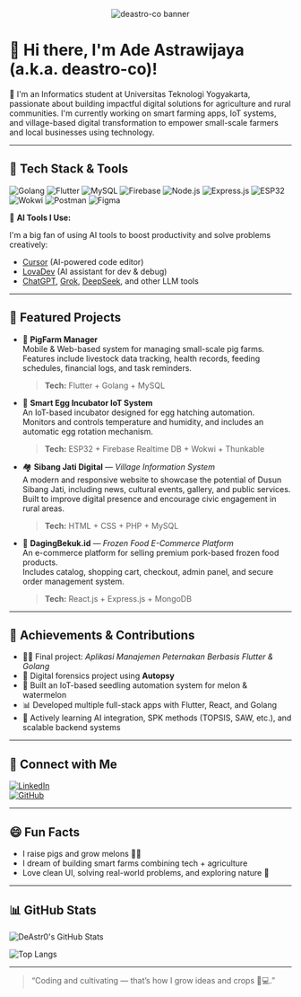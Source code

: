 <p align="center">
  <img src="https://github.com/deastro-co/DeAstr0/blob/main/banner.png?raw=true" alt="deastro-co banner" />
</p>

# 👋 Hi there, I'm Ade Astrawijaya (a.k.a. deastro-co)!

🌱 I'm an Informatics student at Universitas Teknologi Yogyakarta, passionate about building impactful digital solutions for agriculture and rural communities. I'm currently working on smart farming apps, IoT systems, and village-based digital transformation to empower small-scale farmers and local businesses using technology.

---

## 🔧 Tech Stack & Tools

![Golang](https://img.shields.io/badge/Go-00ADD8?style=flat&logo=go&logoColor=white)
![Flutter](https://img.shields.io/badge/Flutter-02569B?style=flat&logo=flutter&logoColor=white)
![MySQL](https://img.shields.io/badge/MySQL-4479A1?style=flat&logo=mysql&logoColor=white)
![Firebase](https://img.shields.io/badge/Firebase-FFCA28?style=flat&logo=firebase&logoColor=white)
![Node.js](https://img.shields.io/badge/Node.js-339933?style=flat&logo=nodedotjs&logoColor=white)
![Express.js](https://img.shields.io/badge/Express.js-000000?style=flat&logo=express&logoColor=white)
![ESP32](https://img.shields.io/badge/ESP32-IoT-blue?style=flat&logo=esphome)
![Wokwi](https://img.shields.io/badge/Wokwi-Simulator-purple?style=flat)
![Postman](https://img.shields.io/badge/Postman-F76935?style=flat&logo=postman&logoColor=white)
![Figma](https://img.shields.io/badge/Figma-000000?style=flat&logo=figma&logoColor=white)

🧠 **AI Tools I Use:**

I'm a big fan of using AI tools to boost productivity and solve problems creatively:

- [Cursor](https://www.cursor.sh/) (AI-powered code editor)  
- [LovaDev](https://lovadev.com/) (AI assistant for dev & debug)  
- [ChatGPT](https://chat.openai.com/), [Grok](https://x.ai/), [DeepSeek](https://deepseek.com/), and other LLM tools

---

## 🚀 Featured Projects

- 🐖 **PigFarm Manager**  
  Mobile & Web-based system for managing small-scale pig farms.  
  Features include livestock data tracking, health records, feeding schedules, financial logs, and task reminders.  
  > **Tech:** Flutter + Golang + MySQL  

- 🥚 **Smart Egg Incubator IoT System**  
  An IoT-based incubator designed for egg hatching automation.  
  Monitors and controls temperature and humidity, and includes an automatic egg rotation mechanism.  
  > **Tech:** ESP32 + Firebase Realtime DB + Wokwi + Thunkable  

- 🏘️ **Sibang Jati Digital** — *Village Information System*  
  A modern and responsive website to showcase the potential of Dusun Sibang Jati, including news, cultural events, gallery, and public services.  
  Built to improve digital presence and encourage civic engagement in rural areas.  
  > **Tech:** HTML + CSS + PHP + MySQL  

- 🛒 **DagingBekuk.id** — *Frozen Food E-Commerce Platform*  
  An e-commerce platform for selling premium pork-based frozen food products.  
  Includes catalog, shopping cart, checkout, admin panel, and secure order management system.  
  > **Tech:** React.js + Express.js + MongoDB  

---

## 🏅 Achievements & Contributions

- 👨‍💻 Final project: *Aplikasi Manajemen Peternakan Berbasis Flutter & Golang*  
- 🧪 Digital forensics project using **Autopsy**  
- 🌾 Built an IoT-based seedling automation system for melon & watermelon  
- 📊 Developed multiple full-stack apps with Flutter, React, and Golang  
- 🧠 Actively learning AI integration, SPK methods (TOPSIS, SAW, etc.), and scalable backend systems

---

## 🔗 Connect with Me

[![LinkedIn](https://img.shields.io/badge/LinkedIn-blue?style=flat&logo=linkedin&logoColor=white)](https://www.linkedin.com/)  
[![GitHub](https://img.shields.io/badge/GitHub-black?style=flat&logo=github&logoColor=white)](https://github.com/DeAstr0)

---

## 😄 Fun Facts

- I raise pigs and grow melons 🍉🐷  
- I dream of building smart farms combining tech + agriculture  
- Love clean UI, solving real-world problems, and exploring nature 🌿

---

## 📊 GitHub Stats

![DeAstr0's GitHub Stats](https://github-readme-stats.vercel.app/api?username=DeAstr0&show_icons=true&theme=radical)

![Top Langs](https://github-readme-stats.vercel.app/api/top-langs/?username=DeAstr0&layout=compact&theme=radical)

---

> “Coding and cultivating — that’s how I grow ideas and crops 🌱💻.”
